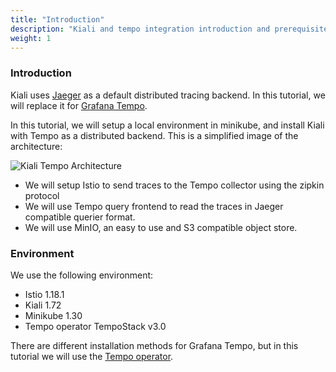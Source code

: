 ```yaml
---
title: "Introduction"
description: "Kiali and tempo integration introduction and prerequisites"
weight: 1
---
```


### Introduction

Kiali uses [Jaeger](https://kiali.io/docs/configuration/p8s-jaeger-grafana/jaeger/) as a default distributed tracing backend. In this tutorial, we will replace it for [Grafana Tempo](https://grafana.com/docs/tempo/next/).

In this tutorial, we will setup a local environment in minikube, and install Kiali with Tempo as a distributed backend. This is a simplified image of the architecture:

![Kiali Tempo Architecture](/images/tutorial/tempo/kiali-tempo.png "Kiali Tempo integration architecture")

* We will setup Istio to send traces to the Tempo collector using the zipkin protocol
* We will use Tempo query frontend to read the traces in Jaeger compatible querier format.
* We will use MinIO, an easy to use and S3 compatible object store.

### Environment

We use the following environment:

* Istio 1.18.1
* Kiali 1.72
* Minikube 1.30
* Tempo operator TempoStack v3.0

There are different installation methods for Grafana Tempo, but in this tutorial we will use the [Tempo operator](https://grafana.com/docs/tempo/latest/setup/operator/).

